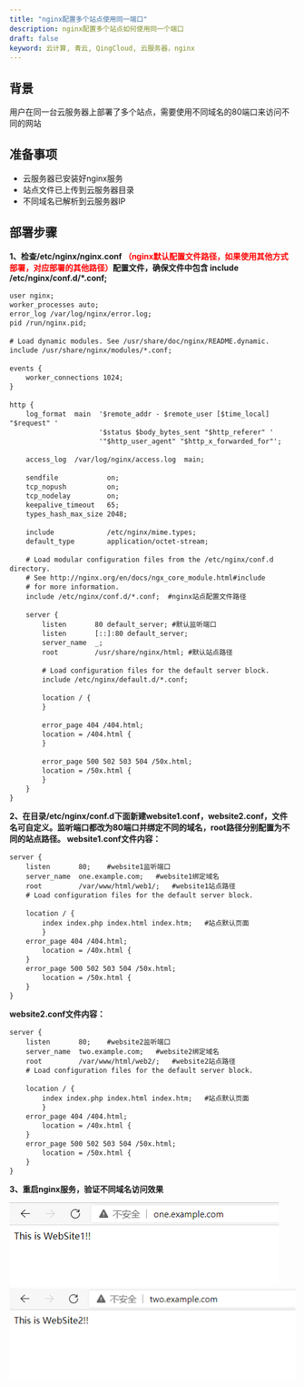 ```yaml
---
title: "nginx配置多个站点使用同一端口"
description: nginx配置多个站点如何使用同一个端口
draft: false
keyword: 云计算, 青云, QingCloud, 云服务器，nginx
---
```


## 背景

用户在同一台云服务器上部署了多个站点，需要使用不同域名的80端口来访问不同的网站

## 准备事项

* 云服务器已安装好nginx服务
* 站点文件已上传到云服务器目录
* 不同域名已解析到云服务器IP

## 部署步骤
**1、检查/etc/nginx/nginx.conf <span style="color:red">（nginx默认配置文件路径，如果使用其他方式部署，对应部署的其他路径）</span>配置文件，确保文件中包含 include /etc/nginx/conf.d/*.conf;**

```nginx
user nginx;
worker_processes auto;
error_log /var/log/nginx/error.log;
pid /run/nginx.pid;

# Load dynamic modules. See /usr/share/doc/nginx/README.dynamic.
include /usr/share/nginx/modules/*.conf;

events {
    worker_connections 1024;
}

http {
    log_format  main  '$remote_addr - $remote_user [$time_local] "$request" '
                      '$status $body_bytes_sent "$http_referer" '
                      '"$http_user_agent" "$http_x_forwarded_for"';

    access_log  /var/log/nginx/access.log  main;

    sendfile            on;
    tcp_nopush          on;
    tcp_nodelay         on;
    keepalive_timeout   65;
    types_hash_max_size 2048;

    include             /etc/nginx/mime.types;
    default_type        application/octet-stream;

    # Load modular configuration files from the /etc/nginx/conf.d directory.
    # See http://nginx.org/en/docs/ngx_core_module.html#include
    # for more information.
    include /etc/nginx/conf.d/*.conf;  #nginx站点配置文件路径

    server {
        listen       80 default_server; #默认监听端口
        listen       [::]:80 default_server;
        server_name  _;
        root         /usr/share/nginx/html; #默认站点路径

        # Load configuration files for the default server block.
        include /etc/nginx/default.d/*.conf;

        location / {
        }

        error_page 404 /404.html;
        location = /404.html {
        }

        error_page 500 502 503 504 /50x.html;
        location = /50x.html {
        }
    }
}
```
**2、在目录/etc/nginx/conf.d下面新建website1.conf，website2.conf，文件名可自定义。监听端口都改为80端口并绑定不同的域名，root路径分别配置为不同的站点路径。
website1.conf文件内容：**

```nginx
server {
    listen       80;	#website1监听端口
    server_name  one.example.com;	#website1绑定域名
    root         /var/www/html/web1/;	#website1站点路径
    # Load configuration files for the default server block.

    location / {
        index index.php index.html index.htm;	#站点默认页面
        }
    error_page 404 /404.html;
        location = /40x.html {
    }
    error_page 500 502 503 504 /50x.html;
        location = /50x.html {
    }
}
```

**website2.conf文件内容：**
```nginx
server {
    listen       80;	#website2监听端口
    server_name  two.example.com;	#website2绑定域名
    root         /var/www/html/web2/;	#website2站点路径
    # Load configuration files for the default server block.

    location / {
        index index.php index.html index.htm;	#站点默认页面
        }
    error_page 404 /404.html;
        location = /40x.html {
    }
    error_page 500 502 503 504 /50x.html;
        location = /50x.html {
    }
}
```
**3、重启nginx服务，验证不同域名访问效果**

![](../../_images/nginx_mulitple_sites1.png)
![](../../_images/nginx_mulitple_sites2.png)